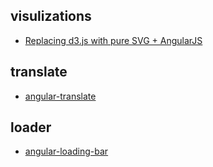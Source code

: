 visulizations
---
- [Replacing d3.js with pure SVG + AngularJS](http://alexandros.resin.io/angular-d3-svg/)

translate
---
- [angular-translate](https://github.com/angular-translate/angular-translate)

loader
---
- [angular-loading-bar](https://github.com/chieffancypants/angular-loading-bar)

